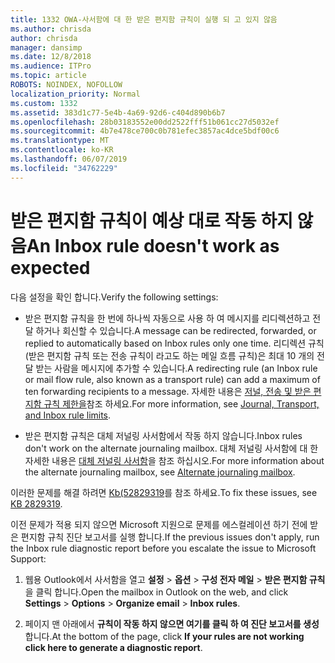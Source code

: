 ```yaml
---
title: 1332 OWA-사서함에 대 한 받은 편지함 규칙이 실행 되 고 있지 않음
ms.author: chrisda
author: chrisda
manager: dansimp
ms.date: 12/8/2018
ms.audience: ITPro
ms.topic: article
ROBOTS: NOINDEX, NOFOLLOW
localization_priority: Normal
ms.custom: 1332
ms.assetid: 383d1c77-5e4b-4a69-92d6-c404d890b6b7
ms.openlocfilehash: 28b03183552e00dd2522fff51b061cc27d5032ef
ms.sourcegitcommit: 4b7e478ce700c0b781efec3857ac4dce5bdf00c6
ms.translationtype: MT
ms.contentlocale: ko-KR
ms.lasthandoff: 06/07/2019
ms.locfileid: "34762229"
---
```

# <a name="an-inbox-rule-doesnt-work-as-expected"></a><span data-ttu-id="fe1b3-102">받은 편지함 규칙이 예상 대로 작동 하지 않음</span><span class="sxs-lookup"><span data-stu-id="fe1b3-102">An Inbox rule doesn't work as expected</span></span>

<span data-ttu-id="fe1b3-103">다음 설정을 확인 합니다.</span><span class="sxs-lookup"><span data-stu-id="fe1b3-103">Verify the following settings:</span></span>

- <span data-ttu-id="fe1b3-104">받은 편지함 규칙을 한 번에 하나씩 자동으로 사용 하 여 메시지를 리디렉션하고 전달 하거나 회신할 수 있습니다.</span><span class="sxs-lookup"><span data-stu-id="fe1b3-104">A message can be redirected, forwarded, or replied to automatically based on Inbox rules only one time.</span></span> <span data-ttu-id="fe1b3-105">리디렉션 규칙 (받은 편지함 규칙 또는 전송 규칙이 라고도 하는 메일 흐름 규칙)은 최대 10 개의 전달 받는 사람을 메시지에 추가할 수 있습니다.</span><span class="sxs-lookup"><span data-stu-id="fe1b3-105">A redirecting rule (an Inbox rule or mail flow rule, also known as a transport rule) can add a maximum of ten forwarding recipients to a message.</span></span> <span data-ttu-id="fe1b3-106">자세한 내용은 [저널, 전송 및 받은 편지함 규칙 제한을](https://docs.microsoft.com/office365/servicedescriptions/exchange-online-service-description/exchange-online-limits)참조 하세요.</span><span class="sxs-lookup"><span data-stu-id="fe1b3-106">For more information, see [Journal, Transport, and Inbox rule limits](https://docs.microsoft.com/office365/servicedescriptions/exchange-online-service-description/exchange-online-limits).</span></span>

- <span data-ttu-id="fe1b3-107">받은 편지함 규칙은 대체 저널링 사서함에서 작동 하지 않습니다.</span><span class="sxs-lookup"><span data-stu-id="fe1b3-107">Inbox rules don't work on the alternate journaling mailbox.</span></span> <span data-ttu-id="fe1b3-108">대체 저널링 사서함에 대 한 자세한 내용은 [대체 저널링 사서함](https://docs.microsoft.com/Exchange/security-and-compliance/journaling/journaling#alternate-journaling-mailbox)을 참조 하십시오.</span><span class="sxs-lookup"><span data-stu-id="fe1b3-108">For more information about the alternate journaling mailbox, see [Alternate journaling mailbox](https://docs.microsoft.com/Exchange/security-and-compliance/journaling/journaling#alternate-journaling-mailbox).</span></span>

<span data-ttu-id="fe1b3-109">이러한 문제를 해결 하려면 [Kb(52829319](https://support.microsoft.com/kb/2829319)를 참조 하세요.</span><span class="sxs-lookup"><span data-stu-id="fe1b3-109">To fix these issues, see [KB 2829319](https://support.microsoft.com/kb/2829319).</span></span>

<span data-ttu-id="fe1b3-110">이전 문제가 적용 되지 않으면 Microsoft 지원으로 문제를 에스컬레이션 하기 전에 받은 편지함 규칙 진단 보고서를 실행 합니다.</span><span class="sxs-lookup"><span data-stu-id="fe1b3-110">If the previous issues don't apply, run the Inbox rule diagnostic report before you escalate the issue to Microsoft Support:</span></span>

1. <span data-ttu-id="fe1b3-111">웹용 Outlook에서 사서함을 열고 **설정** \> **옵션** \> **구성 전자 메일** \> **받은 편지함 규칙**을 클릭 합니다.</span><span class="sxs-lookup"><span data-stu-id="fe1b3-111">Open the mailbox in Outlook on the web, and click **Settings** \> **Options** \> **Organize email** \> **Inbox rules**.</span></span>

2. <span data-ttu-id="fe1b3-112">페이지 맨 아래에서 **규칙이 작동 하지 않으면 여기를 클릭 하 여 진단 보고서를 생성**합니다.</span><span class="sxs-lookup"><span data-stu-id="fe1b3-112">At the bottom of the page, click **If your rules are not working click here to generate a diagnostic report**.</span></span>
